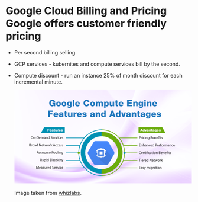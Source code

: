 # Google Cloud  Billing and Pricing Google offers customer friendly pricing

* Per second billing selling.

* GCP services - kubernites and compute services bill by the second.

* Compute discount - run an instance 25% of month discount for each incremental minute.

    ![google-computer-engine-features](/assets/Google-Compute-Engine-Features-and-Advantages.png)

    Image taken from [whizlabs](https://www.whizlabs.com/blog/google-compute-engine-features-and-advantages/).